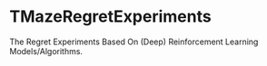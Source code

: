 # TMazeRegretExperiments
The Regret Experiments Based On (Deep) Reinforcement Learning Models/Algorithms.


